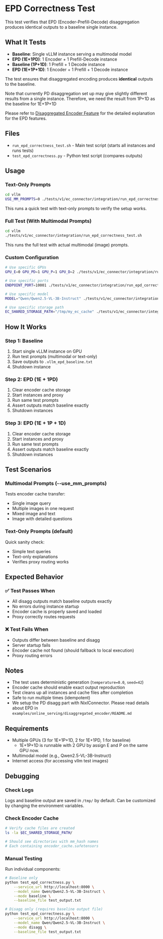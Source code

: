 # EPD Correctness Test

This test verifies that EPD (Encoder-Prefill-Decode) disaggregation produces identical outputs to a baseline single instance.

## What It Tests

- **Baseline**: Single vLLM instance serving a multimodal model
- **EPD (1E+1PD)**: 1 Encoder + 1 Prefill-Decode instance
- **Baseline (1P+1D)**: 1 Prefill + 1 Decode instance
- **EPD (1E+1P+1D)**: 1 Encoder + 1 Prefill + 1 Decode instance

The test ensures that disaggregated encoding produces **identical** outputs to the baseline.

Note that currently PD disaggregation set up may give slightly different results from a single instance. Therefore, we need the result from 1P+1D as the baseline for 1E+1P+1D

Please refer to [Disaggregated Encoder Feature](../../../docs/features/disagg_encoder.md) for the detailed explanation for the EPD features.

## Files

- `run_epd_correctness_test.sh` - Main test script (starts all instances and runs tests)
- `test_epd_correctness.py` - Python test script (compares outputs)

## Usage

### Text-Only Prompts

```bash
cd vllm
USE_MM_PROMPTS=0 ./tests/v1/ec_connector/integration/run_epd_correctness_test.sh
```

This runs a quick test with text-only prompts to verify the setup works.

### Full Test (With Multimodal Prompts)

```bash
cd vllm
./tests/v1/ec_connector/integration/run_epd_correctness_test.sh
```

This runs the full test with actual multimodal (image) prompts.

### Custom Configuration

```bash
# Use specific GPUs
GPU_E=0 GPU_PD=1 GPU_P=1 GPU_D=2 ./tests/v1/ec_connector/integration/run_epd_correctness_test.sh

# Use specific ports
ENDPOINT_PORT=10001 ./tests/v1/ec_connector/integration/run_epd_correctness_test.sh

# Use specific model
MODEL="Qwen/Qwen2.5-VL-3B-Instruct" ./tests/v1/ec_connector/integration/run_epd_correctness_test.sh

# Use specific storage path
EC_SHARED_STORAGE_PATH="/tmp/my_ec_cache" ./tests/v1/ec_connector/integration/run_epd_correctness_test.sh
```

## How It Works

### Step 1: Baseline

1. Start single vLLM instance on GPU
2. Run test prompts (multimodal or text-only)
3. Save outputs to `.vllm_epd_baseline.txt`
4. Shutdown instance

### Step 2: EPD (1E + 1PD)

1. Clear encoder cache storage
2. Start instances and proxy
3. Run same test prompts
4. Assert outputs match baseline exactly
5. Shutdown instances

### Step 3: EPD (1E + 1P + 1D)

1. Clear encoder cache storage
2. Start instances and proxy
3. Run same test prompts
4. Assert outputs match baseline exactly
5. Shutdown instances

## Test Scenarios

### Multimodal Prompts (--use_mm_prompts)

Tests encoder cache transfer:

- Single image query
- Multiple images in one request
- Mixed image and text
- Image with detailed questions

### Text-Only Prompts (default)

Quick sanity check:

- Simple text queries
- Text-only explanations
- Verifies proxy routing works

## Expected Behavior

### ✅ Test Passes When

- All disagg outputs match baseline outputs exactly
- No errors during instance startup
- Encoder cache is properly saved and loaded
- Proxy correctly routes requests

### ❌ Test Fails When

- Outputs differ between baseline and disagg
- Server startup fails
- Encoder cache not found (should fallback to local execution)
- Proxy routing errors

## Notes

- The test uses deterministic generation (`temperature=0.0`, `seed=42`)
- Encoder cache should enable exact output reproduction
- Test cleans up all instances and cache files after completion
- Safe to run multiple times (idempotent)
- We setup the PD disagg part with NixlConnector. Please read details about EPD in `examples/online_serving/disaggregated_encoder/README.md`

## Requirements

- Multiple GPUs (3 for 1E+1P+1D, 2 for 1E+1PD, 1 for baseline)
    - 1E+1P+1D is runnable with 2 GPU by assign E and P on the same GPU now.
- Multimodal model (e.g., Qwen2.5-VL-3B-Instruct)
- Internet access (for accessing vllm test images)

## Debugging

### Check Logs

Logs and baseline output are saved in `/tmp/` by default.
Can be customized by changing the environment variables.

### Check Encoder Cache

```bash
# Verify cache files are created
ls -la $EC_SHARED_STORAGE_PATH/

# Should see directories with mm_hash names
# Each containing encoder_cache.safetensors
```

### Manual Testing

Run individual components:

```bash
# Baseline only
python test_epd_correctness.py \
    --service_url http://localhost:8000 \
    --model_name Qwen/Qwen2.5-VL-3B-Instruct \
    --mode baseline \
    --baseline_file test_output.txt

# Disagg only (requires baseline output file)
python test_epd_correctness.py \
    --service_url http://localhost:8000 \
    --model_name Qwen/Qwen2.5-VL-3B-Instruct \
    --mode disagg \
    --baseline_file test_output.txt
```
